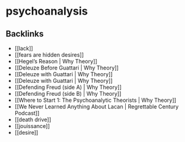 # psychoanalysis



<a id="org606468f"></a>

## Backlinks

-   [[lack]]
-   [[fears are hidden desires]]
-   [[Hegel&rsquo;s Reason | Why Theory]]
-   [[Deleuze Before Guattari | Why Theory]]
-   [[Deleuze with Guattari | Why Theory]]
-   [[Deleuze with Guattari | Why Theory]]
-   [[Defending Freud (side A) | Why Theory]]
-   [[Defending Freud (side B) | Why Theory]]
-   [[Where to Start 1: The Psychoanalytic Theorists | Why Theory]]
-   [[We Never Learned Anything About Lacan | Regrettable Century Podcast]]
-   [[death drive]]
-   [[jouissance]]
-   [[desire]]
